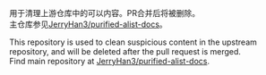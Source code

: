 用于清理上游仓库中的可以内容。PR合并后将被删除。   
主仓库参见[JerryHan3/purified-alist-docs](https://github.com/JerryHan3/purified-alist-docs)。

This repository is used to clean suspicious content in the upstream repository, and will be deleted after the pull request is merged.   
Find main repository at [JerryHan3/purified-alist-docs](https://github.com/JerryHan3/purified-alist-docs). 
